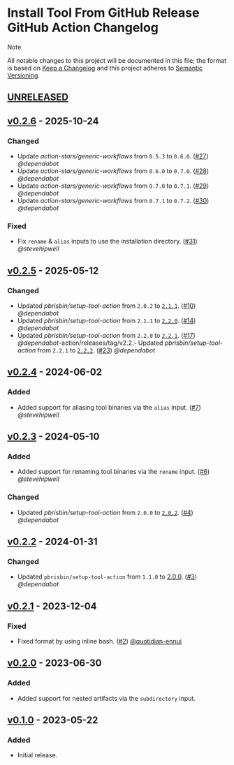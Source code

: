 # Install Tool From GitHub Release GitHub Action Changelog

<!-- markdownlint-disable-next-line MD052 -->
> [!NOTE]
> All notable changes to this project will be documented in this file; the format is based on [Keep a Changelog](https://keepachangelog.com/en/1.0.0/) and this project adheres to [Semantic Versioning](https://semver.org/spec/v2.0.0.html).

<!--
### Added - For new features.
### Changed - For changes in existing functionality.
### Deprecated - For soon-to-be removed features.
### Removed - For now removed features.
### Fixed - For any bug fixes.
### Security - In case of vulnerabilities.
-->

## [UNRELEASED]

## [v0.2.6] - 2025-10-24

### Changed

- Update _action-stars/generic-workflows_ from `0.5.3` to `0.6.0`. ([#27](https://github.com/action-stars/install-tool-from-github-release/pull/27)) _@dependabot_
- Update _action-stars/generic-workflows_ from `0.6.0` to `0.7.0`. ([#28](https://github.com/action-stars/install-tool-from-github-release/pull/28)) _@dependabot_
- Update _action-stars/generic-workflows_ from `0.7.0` to `0.7.1`. ([#29](https://github.com/action-stars/install-tool-from-github-release/pull/29)) _@dependabot_
- Update _action-stars/generic-workflows_ from `0.7.1` to `0.7.2`. ([#30](https://github.com/action-stars/install-tool-from-github-release/pull/30)) _@dependabot_

### Fixed

- Fix `rename` & `alias` inputs to use the installation directory. ([#31](https://github.com/action-stars/install-tool-from-github-release/pull/31)) _@stevehipwell_

## [v0.2.5] - 2025-05-12

### Changed

- Updated _pbrisbin/setup-tool-action_ from `2.0.2` to [`2.1.1`](https://github.com/pbrisbin/setup-tool-action/releases/tag/v2.1.1). ([#10](https://github.com/action-stars/install-tool-from-github-release/pull/10)) _@dependabot_
- Updated _pbrisbin/setup-tool-action_ from `2.1.1` to [`2.2.0`](https://github.com/pbrisbin/setup-tool-action/releases/tag/v2.2.0). ([#14](https://github.com/action-stars/install-tool-from-github-release/pull/14)) _@dependabot_
- Updated _pbrisbin/setup-tool-action_ from `2.2.0` to [`2.2.1`](https://github.com/pbrisbin/setup-tool-action/releases/tag/v2.2.1). ([#17](https://github.com/action-stars/install-tool-from-github-release/pull/17)) _@dependabot_-action/releases/tag/v2.2.- Updated _pbrisbin/setup-tool-action_ from `2.2.1` to [`2.2.2`](https://github.com/pbrisbin/setup-tool-action/releases/tag/v2.2.2). ([#23](https://github.com/action-stars/install-tool-from-github-release/pull/23)) _@dependabot_

## [v0.2.4] - 2024-06-02

### Added

- Added support for aliasing tool binaries via the `alias` input. ([#7](https://github.com/action-stars/install-tool-from-github-release/pull/7)) _@stevehipwell_

## [v0.2.3] - 2024-05-10

### Added

- Added support for renaming tool binaries via the `rename` input. ([#6](https://github.com/action-stars/install-tool-from-github-release/pull/6)) _@stevehipwell_

### Changed

- Updated _pbrisbin/setup-tool-action_ from `2.0.0` to [`2.0.2`](https://github.com/pbrisbin/setup-tool-action/releases/tag/v2.0.2). ([#4](https://github.com/action-stars/install-tool-from-github-release/pull/4)) _@dependabot_

## [v0.2.2] - 2024-01-31

### Changed

- Updated `pbrisbin/setup-tool-action` from `1.1.0` to [2.0.0](https://github.com/pbrisbin/setup-tool-action/releases/tag/v2.0.0). ([#3](https://github.com/action-stars/install-tool-from-github-release/pull/3)) _@dependabot_

## [v0.2.1] - 2023-12-04

### Fixed

- Fixed format by using inline bash. ([#2](https://github.com/action-stars/install-tool-from-github-release/pull/2)) [@quotidian-ennui](https://github.com/quotidian-ennui)

## [v0.2.0] - 2023-06-30

### Added

- Added support for nested artifacts via the `subdirectory` input.

## [v0.1.0] - 2023-05-22

### Added

- Initial release.

<!--
RELEASES
-->
[UNRELEASED]: https://github.com/action-stars/install-tool-from-github-release/compare/v0.2.6...HEAD
[v0.2.6]: https://github.com/action-stars/install-tool-from-github-release/releases/tag/v0.2.6
[v0.2.5]: https://github.com/action-stars/install-tool-from-github-release/releases/tag/v0.2.5
[v0.2.4]: https://github.com/action-stars/install-tool-from-github-release/releases/tag/v0.2.4
[v0.2.3]: https://github.com/action-stars/install-tool-from-github-release/releases/tag/v0.2.3
[v0.2.2]: https://github.com/action-stars/install-tool-from-github-release/releases/tag/v0.2.2
[v0.2.1]: https://github.com/action-stars/install-tool-from-github-release/releases/tag/v0.2.1
[v0.2.0]: https://github.com/action-stars/install-tool-from-github-release/releases/tag/v0.2.0
[v0.1.0]: https://github.com/action-stars/install-tool-from-github-release/releases/tag/v0.1.0
